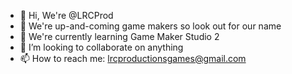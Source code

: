 - 👋 Hi, We're @LRCProd
- 👀 We're up-and-coming game makers so look out for our name
- 🌱 We're currently learning Game Maker Studio 2
- 💞️ I’m looking to collaborate on anything
- 📫 How to reach me: lrcproductionsgames@gmail.com

<!---
LRCProd/LRCProd is a ✨ special ✨ repository because its `README.md` (this file) appears on your GitHub profile.
You can click the Preview link to take a look at your changes.
--->

